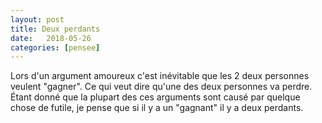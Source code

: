 ```yaml
---
layout: post
title: Deux perdants
date:   2018-05-26
categories: [pensee]
---
```

Lors d'un argument amoureux c'est inévitable que les 2 deux personnes veulent "gagner". Ce qui veut dire qu'une des deux personnes va perdre. Étant donné que la plupart des ces arguments sont causé par quelque chose de futile, je pense que si il y a un "gagnant" il y a deux perdants.